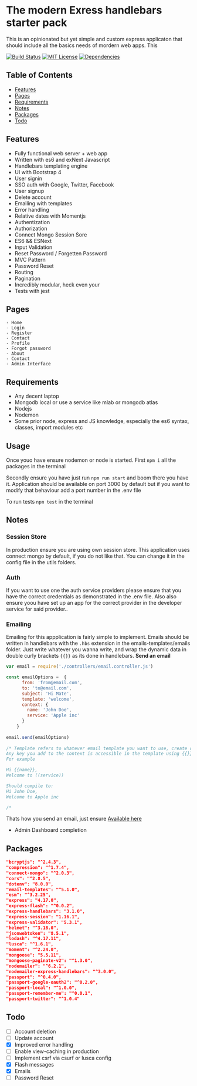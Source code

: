 # The modern Exress handlebars starter pack

This is an opinionated but yet simple and custom express applicaton that should include all the basics needs of mordern web apps. This 

[![Build Status][build-badge]][build]
[![MIT License][license-badge]][license]
[![Dependencies][dependencies]][dependencies]




## Table of Contents

- [Features](#features)
- [Pages](#pages)
- [Requirements](#requirements)
- [Notes](#notes)
- [Packages](#packages)
- [Todo](#todo)


## Features

- Fully functional web server + web app
- Written with es6 and exNext Javascript
- Handlebars templating engine
- UI with Bootstrap 4
- User signin
- SSO auth with Google, Twitter, Facebook
- User signup
- Delete account
- Emailing with templates
- Error handling
- Relative dates with Momentjs
- Authentization
- Authorization
- Connect Mongo Session Sore
- ES6 && ESNext
- Input Validation
- Reset Password / Forgetten Password
- MVC Pattern 
- Password Reset
- Routing
- Pagination
- Incredibly modular, heck even your 
- Tests with jest


## Pages

```
- Home
- Login
- Register
- Contact
- Profile
- Forgot password
- About
- Contact
- Admin Interface
```

## Requirements
- Any decent laptop
- Mongodb local or use a service like mlab or mongodb atlas
- Nodejs
- Nodemon
- Some prior node, express and JS knowledge, especially the es6 syntax, classes, import modules etc

## Usage

Once youo have ensure nodemon or node is started. First 
`npm i` all the packages in the terminal

Secondly ensure you have just run `npm run start` and boom there you have it. Application should be available 
on port 3000 by default but if you want to modify that behaviour add a port number in the .env file

To run tests `npm test` in the terminal 



## Notes

### Session Store
In production ensure you are using own session store. This application uses connect mongo by default, if you do not like that. You can change it in the config file in the utils folders.

### Auth 
If you want to use one the auth service providers please ensure that you have the correct credentials as demonstrated in the .env file. Also also ensure yoou have set up an app for the correct provider in the developer service for said provider..

### Emailing
Emailing for this appplication is fairly simple to implement. Emails should be written in handlebars with the `.hbs` extension in the emails-templates/emails folder. Just write whatever you wanna write, and wrap the dynamic data in double curly brackets `{{}}` as its done in handlebars. 
**Send an email**

```js
var email = require('./controllers/email.controller.js')

const emailOptions =  {
      from: 'from@email.com',
      to: 'to@email.com',
      subject: 'Hi Mate',
      template: 'welcome', 
      context: {
        name: 'John Doe',
        service: 'Apple inc'
      }
    }
    
email.send(emailOptions)
    
/* Template refers to whatever email template you want to use, create one of your choice in the emails found//
Any key you add to the context is accessible in the template using {{}} 
For example

Hi {{name}},
Welcome to ((service)) 

Should compile to:
Hi John Doe,
Welcome to Apple inc

/*

```
Thats how you send an email, just ensure 
[Available here](https://github.com/expressjs/session/blob/master/README.md)

- Admin Dashboard completion

## Packages


```json
"bcryptjs": "^2.4.3",
"compression": "^1.7.4",
"connect-mongo": "^2.0.3",
"cors": "^2.8.5",
"dotenv": "8.0.0",
"email-templates": "^5.1.0",
"esm": "^3.2.25",
"express": "4.17.0",
"express-flash": "^0.0.2",
"express-handlebars": "3.1.0",
"express-session": "1.16.1",
"express-validator": "5.3.1",
"helmet": "^3.18.0",
"jsonwebtoken": "8.5.1",
"lodash": "^4.17.11",
"lusca": "^1.6.1",
"moment": "^2.24.0",
"mongoose": "5.5.11",
"mongoose-paginate-v2": "^1.3.0",
"nodemailer": "^6.2.1",
"nodemailer-express-handlebars": "^3.0.0",
"passport": "^0.4.0",
"passport-google-oauth2": "^0.2.0",
"passport-local": "^1.0.0",
"passport-remember-me": "^0.0.1",
"passport-twitter": "^1.0.4"
```

## Todo

- [ ] Account deletion
- [ ] Update account
- [X] Improved error handling
- [ ] Enable view-caching in production
- [ ] Implement csrf via csurf or lusca config
- [X] Flash messages
- [X] Emails
- [ ] Password Reset

[build]: https://travis-ci.org/kennymark/Express-starter
[build-badge]: https://travis-ci.org/kennymark/Express-starter.svg?branch=master
[license-badge]: https://img.shields.io/npm/l/@testing-library/react.svg?style=flat-square
[license]: https://github.com/IQAndreas/markdown-licenses/blob/master/mit.md
[dependencies]: https://david-dm.org/kennymark/express-starter.svg

